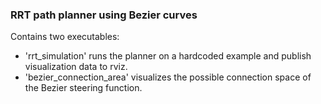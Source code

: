 ### RRT path planner using Bezier curves
Contains two executables:
* 'rrt_simulation' runs the planner on a hardcoded example and publish visualization data to rviz.
* 'bezier_connection_area' visualizes the possible connection space of the Bezier steering function. 
